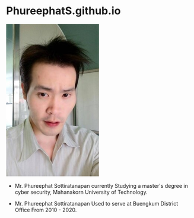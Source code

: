 # PhureephatS.github.io









![](farn.jpg "Mr.Phureephat Sottiratanapan")













*  Mr. Phureephat Sottiratanapan currently Studying a master's degree in cyber security, Mahanakorn University of Technology.







*   Mr. Phureephat Sottiratanapan Used to serve at Buengkum District Office From 2010 - 2020.




